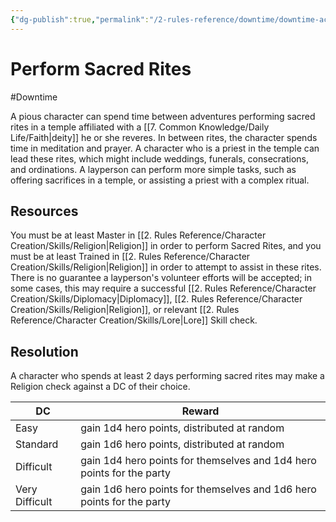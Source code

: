 ```yaml
---
{"dg-publish":true,"permalink":"/2-rules-reference/downtime/downtime-activities/perform-sacred-rites/","noteIcon":""}
---
```


# Perform Sacred Rites
#Downtime 

A pious character can spend time between adventures performing sacred rites in a temple affiliated with a [[7. Common Knowledge/Daily Life/Faith\|deity]] he or she reveres. In between rites, the character spends time in meditation and prayer. A character who is a priest in the temple can lead these rites, which might include weddings, funerals, consecrations, and ordinations. A layperson can perform more simple tasks, such as offering sacrifices in a temple, or assisting a priest with a complex ritual.

## Resources

You must be at least Master in [[2. Rules Reference/Character Creation/Skills/Religion\|Religion]] in order to perform Sacred Rites, and you must be at least Trained in [[2. Rules Reference/Character Creation/Skills/Religion\|Religion]] in order to attempt to assist in these rites. There is no guarantee a layperson's volunteer efforts will be accepted; in some cases, this may require a successful [[2. Rules Reference/Character Creation/Skills/Diplomacy\|Diplomacy]], [[2. Rules Reference/Character Creation/Skills/Religion\|Religion]], or relevant [[2. Rules Reference/Character Creation/Skills/Lore\|Lore]] Skill check. 

## Resolution

A character who spends at least 2 days performing sacred rites may make a Religion check against a DC of their choice. 

| DC | Reward |
|----|-------|
| Easy | gain 1d4 hero points, distributed at random |
| Standard | gain 1d6 hero points, distributed at random|
| Difficult | gain 1d4 hero points for themselves and 1d4 hero points for the party |
| Very Difficult | gain 1d6 hero points for themselves and 1d6 hero points for the party |{ #sacred-rite-result}

